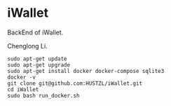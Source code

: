# iWallet

BackEnd of iWallet. 

Chenglong Li.

```shell
sudo apt-get update
sudo apt-get upgrade
sudo apt-get install docker docker-compose sqlite3
docker -v
git clone git@github.com:HUSTZL/iWallet.git
cd iWallet
sudo bash run_docker.sh
``` 